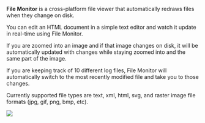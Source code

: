  <p><strong>File Monitor</strong> is a cross-platform file viewer that automatically redraws files when they change on disk.</p>
 <p>You can edit an HTML document in a simple text editor and watch it update in real-time using File Monitor.</p>
 <p>If you are zoomed into an image and if that image changes on disk, it will be automatically updated with changes while staying zoomed into and the same part of the image.</p>
 <p>If you are keeping track of 10 different log files, File Monitor will automatically switch to the most recently modified file and take you to those changes.</p>
 <p>Currently supported file types are text, xml, html, svg, and raster image file formats (jpg, gif, png, bmp, etc).</p>
 <p><img src="http://markturney.com/file_monitor/file_monitor_gui_2_1_0.png" /></p>

